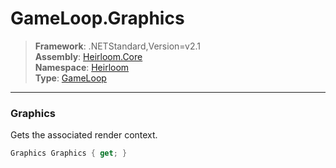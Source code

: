 # GameLoop.Graphics

> **Framework**: .NETStandard,Version=v2.1  
> **Assembly**: [Heirloom.Core][0]  
> **Namespace**: [Heirloom][0]  
> **Type**: [GameLoop][1]  

--------------------------------------------------------------------------------

### Graphics

Gets the associated render context.

```cs
Graphics Graphics { get; }
```

[0]: ..\Heirloom.Core.md
[1]: Heirloom.GameLoop.md
